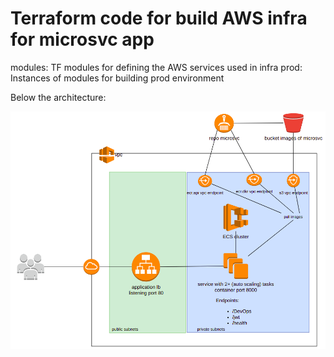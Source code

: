 # Terraform code for build AWS infra for microsvc app

modules: TF modules for defining the AWS services used in infra
prod: Instances of modules for building prod environment

Below the architecture:


![Architecture](https://github.com/andrescueva/microsvc/blob/main/images/architecture.png)
